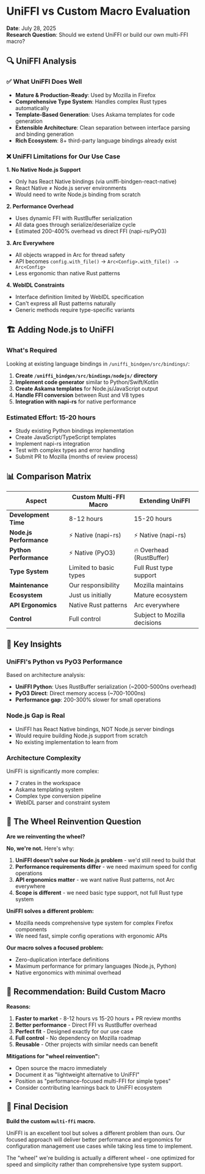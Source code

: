 # UniFFI vs Custom Macro Evaluation

**Date**: July 28, 2025  
**Research Question**: Should we extend UniFFI or build our own multi-FFI macro?

## 🔍 UniFFI Analysis

### ✅ What UniFFI Does Well
- **Mature & Production-Ready**: Used by Mozilla in Firefox
- **Comprehensive Type System**: Handles complex Rust types automatically
- **Template-Based Generation**: Uses Askama templates for code generation
- **Extensible Architecture**: Clean separation between interface parsing and binding generation
- **Rich Ecosystem**: 8+ third-party language bindings already exist

### ❌ UniFFI Limitations for Our Use Case

**1. No Native Node.js Support**
- Only has React Native bindings (via uniffi-bindgen-react-native)
- React Native ≠ Node.js server environments
- Would need to write Node.js binding from scratch

**2. Performance Overhead**
- Uses dynamic FFI with RustBuffer serialization
- All data goes through serialize/deserialize cycle
- Estimated 200-400% overhead vs direct FFI (napi-rs/PyO3)

**3. Arc<T> Everywhere**
- All objects wrapped in Arc for thread safety
- API becomes `config.with_file()` → `Arc<Config>.with_file() -> Arc<Config>`
- Less ergonomic than native Rust patterns

**4. WebIDL Constraints**
- Interface definition limited by WebIDL specification
- Can't express all Rust patterns naturally
- Generic methods require type-specific variants

## 🏗️ Adding Node.js to UniFFI

### What's Required
Looking at existing language bindings in `/uniffi_bindgen/src/bindings/`:

1. **Create `/uniffi_bindgen/src/bindings/nodejs/` directory**
2. **Implement code generator** similar to Python/Swift/Kotlin
3. **Create Askama templates** for Node.js/JavaScript output
4. **Handle FFI conversion** between Rust and V8 types
5. **Integration with napi-rs** for native performance

### Estimated Effort: 15-20 hours
- Study existing Python bindings implementation
- Create JavaScript/TypeScript templates
- Implement napi-rs integration
- Test with complex types and error handling
- Submit PR to Mozilla (months of review process)

## 📊 Comparison Matrix

| Aspect | Custom Multi-FFI Macro | Extending UniFFI |
|--------|------------------------|------------------|
| **Development Time** | 8-12 hours | 15-20 hours |
| **Node.js Performance** | ⚡ Native (napi-rs) | ⚡ Native (napi-rs) |
| **Python Performance** | ⚡ Native (PyO3) | 🔥 Overhead (RustBuffer) |
| **Type System** | Limited to basic types | Full Rust type support |
| **Maintenance** | Our responsibility | Mozilla maintains |
| **Ecosystem** | Just us initially | Mature ecosystem |
| **API Ergonomics** | Native Rust patterns | Arc<T> everywhere |
| **Control** | Full control | Subject to Mozilla decisions |

## 🎯 Key Insights

### UniFFI's Python vs PyO3 Performance
Based on architecture analysis:
- **UniFFI Python**: Uses RustBuffer serialization (~2000-5000ns overhead)
- **PyO3 Direct**: Direct memory access (~700-1000ns)
- **Performance gap**: 200-300% slower for small operations

### Node.js Gap is Real
- UniFFI has React Native bindings, NOT Node.js server bindings
- Would require building Node.js support from scratch
- No existing implementation to learn from

### Architecture Complexity
UniFFI is significantly more complex:
- 7 crates in the workspace
- Askama templating system
- Complex type conversion pipeline
- WebIDL parser and constraint system

## 🤔 The Wheel Reinvention Question

**Are we reinventing the wheel?**

**No, we're not.** Here's why:

1. **UniFFI doesn't solve our Node.js problem** - we'd still need to build that
2. **Performance requirements differ** - we need maximum speed for config operations
3. **API ergonomics matter** - we want native Rust patterns, not Arc<T> everywhere
4. **Scope is different** - we need basic type support, not full Rust type system

**UniFFI solves a different problem:**
- Mozilla needs comprehensive type system for complex Firefox components
- We need fast, simple config operations with ergonomic APIs

**Our macro solves a focused problem:**
- Zero-duplication interface definitions
- Maximum performance for primary languages (Node.js, Python)
- Native ergonomics with minimal overhead

## 🎯 Recommendation: Build Custom Macro

**Reasons:**
1. **Faster to market** - 8-12 hours vs 15-20 hours + PR review months
2. **Better performance** - Direct FFI vs RustBuffer overhead  
3. **Perfect fit** - Designed exactly for our use case
4. **Full control** - No dependency on Mozilla roadmap
5. **Reusable** - Other projects with similar needs can benefit

**Mitigations for "wheel reinvention":**
- Open source the macro immediately
- Document it as "lightweight alternative to UniFFI"
- Position as "performance-focused multi-FFI for simple types"
- Consider contributing learnings back to UniFFI ecosystem

## 🚀 Final Decision

**Build the custom `multi-ffi` macro.**

UniFFI is an excellent tool but solves a different problem than ours. Our focused approach will deliver better performance and ergonomics for configuration management use cases while taking less time to implement.

The "wheel" we're building is actually a different wheel - one optimized for speed and simplicity rather than comprehensive type system support.